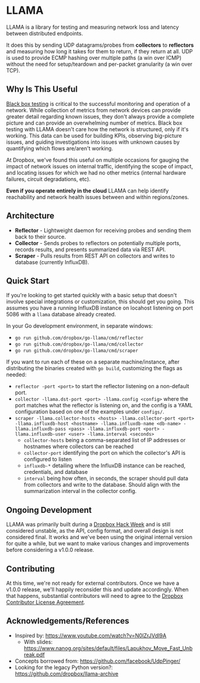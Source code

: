 # LLAMA

LLAMA is a library for testing and measuring network loss and latency between distributed endpoints.

It does this by sending UDP datagrams/probes from **collectors** to **reflectors** and measuring how long it takes for them to return, if they return at all. UDP is used to provide ECMP hashing over multiple paths (a win over ICMP) without the need for setup/teardown and per-packet granularity (a win over TCP).

## Why Is This Useful

[Black box testing](https://en.wikipedia.org/wiki/Black-box_testing) is critical to the successful monitoring and operation of a network. While collection of metrics from network devices can provide greater detail regarding known issues, they don't always provide a complete picture and can provide an overwhelming number of metrics. Black box testing with LLAMA doesn't care how the network is structured, only if it's working. This data can be used for building KPIs, observing big-picture issues, and guiding investigations into issues with unknown causes by quantifying which flows are/aren't working.

At Dropbox, we've found this useful on multiple occasions for gauging the impact of network issues on internal traffic, identifying the scope of impact, and locating issues for which we had no other metrics (internal hardware failures, circuit degradations, etc).

**Even if you operate entirely in the cloud** LLAMA can help identify reachability and network health issues between and within regions/zones.

## Architecture

- **Reflector** - Lightweight daemon for receiving probes and sending them back to their source.
- **Collector** - Sends probes to reflectors on potentially multiple ports, records results, and presents summarized data via REST API.
- **Scraper** - Pulls results from REST API on collectors and writes to database (currently InfluxDB).

## Quick Start

If you're looking to get started quickly with a basic setup that doesn't involve special integrations or customization, this should get you going. This assumes you have a running InfluxDB instance on locahost listening on port 5086 with a `llama` database already created.

In your Go development environment, in separate windows:

- `go run github.com/dropbox/go-llama/cmd/reflector`
- `go run github.com/dropbox/go-llama/cmd/collector`
- `go run github.com/dropbox/go-llama/cmd/scraper`

If you want to run each of these on a separate machine/instance, after distributing the binaries created with `go build`, customizing the flags as needed:

- `reflector -port <port>` to start the reflector listening on a non-default port.
- `collector -llama.dst-port <port> -llama.config <config>` where the port matches what the reflector is listening on, and the config is a YAML configuration based on one of the examples under `configs/`.
- `scraper -llama.collector-hosts <hosts> -llama.collector-port <port> -llama.influxdb-host <hostname> -llama.influxdb-name <db-name> -llama.influxdb-pass <pass> -llama.influxdb-port <port> -llama.influxdb-user <user> -llama.interval <seconds>`
    - `collector-hosts` being a comma-separated list of IP addresses or hostnames where collectors can be reached
    - `collector-port` identifying the port on which the collector's API is configured to listen
    - `influxdb-*` detailing where the InfluxDB instance can be reached, credentials, and database
    - `interval` being how often, in seconds, the scraper should pull data from collectors and write to the database. Should align with the summarization interval in the collector config.

## Ongoing Development

LLAMA was primarily built during a [Dropbox Hack Week](https://www.theverge.com/2014/7/24/5930927/why-dropbox-gives-its-employees-a-week-to-do-whatever-they-want) and is still considered unstable, as the API, config format, and overall design is not considered final. It works and we've been using the original internal version for quite a while, but we want to make various changes and improvements before considering a v1.0.0 release.

## Contributing

At this time, we're not ready for external contributors. Once we have a v1.0.0 release, we'll happily reconsider this and update accordingly. When that happens, substantial contributors will need to agree to the [Dropbox Contributor License Agreement](https://opensource.dropbox.com/cla/).

## Acknowledgements/References

* Inspired by: <https://www.youtube.com/watch?v=N0lZrJVdI9A>
    * With slides: <https://www.nanog.org/sites/default/files/Lapukhov_Move_Fast_Unbreak.pdf>
* Concepts borrowed from: <https://github.com/facebook/UdpPinger/>
* Looking for the legacy Python version?: https://github.com/dropbox/llama-archive
